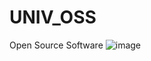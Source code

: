 # UNIV_OSS
Open Source Software
![image](https://github.com/user-attachments/assets/0c1ea25f-b2ae-4886-bffe-1e6edefee5d4)
